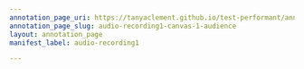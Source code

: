```yaml
---
annotation_page_uri: https://tanyaclement.github.io/test-performant/annotations/audio-recording1-canvas-1-audience.json
annotation_page_slug: audio-recording1-canvas-1-audience
layout: annotation_page
manifest_label: audio-recording1

---
```

